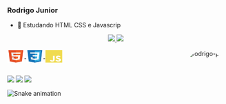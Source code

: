 ### Rodrigo Junior ###

- 🌱 Estudando HTML CSS e Javascrip

<div align="center">
  <a href="https://github.com/Rodrigojuniorj">
  <img height="180em" src="https://github-readme-stats.vercel.app/api?username=rodrigo_juniorj&show_icons=true&theme=dracula&include_all_commits=true&count_private=true"/>
  <img height="180em" src="https://github-readme-stats.vercel.app/api/top-langs/?username=rodrigo_juniorj&layout=compact&langs_count=7&theme=dracula"/>
</div>

</div>
<div style="display: inline_block"><br> 
  <img align="center" alt="rodrigo-HTML" height="30" width="40" src="https://raw.githubusercontent.com/devicons/devicon/master/icons/html5/html5-original.svg">
  <img align="center" alt="rodrigo-CSS" height="30" width="40" src="https://raw.githubusercontent.com/devicons/devicon/master/icons/css3/css3-original.svg">
  <img align="center" alt="rodrigo-Js" height="30" width="40" src="https://raw.githubusercontent.com/devicons/devicon/master/icons/javascript/javascript-plain.svg">
  <img align="right" alt="rodrigo-pic" height="150" style="border-radius:50px;" src="https://encrypted-tbn0.gstatic.com/images?q=tbn:ANd9GcTLMQ0unukHTC3SuTvS-qHBQAh-xTdWWvnooqtKiBbRdxBtauOs_hy7oEt36YvMrNAs1Fc&usqp=CAU" style="width=676&height=676">
</div>

##

<div> 
  <a href="https://www.instagram.com/rodrigo_juniorj/" target="_blank"><img src="https://img.shields.io/badge/-Instagram-%23E4405F?style=for-the-badge&logo=instagram&logoColor=white" target="_blank"></a>
  <a href = "mailto:rodrigotavaresfranco@gmail.com"><img src="https://img.shields.io/badge/-Gmail-%23333?style=for-the-badge&logo=gmail&logoColor=white" target="_blank"></a>
  <a href="https://www.linkedin.com/in/rodrigo-tavares-franco-junior-3a0059192/" target="_blank"><img src="https://img.shields.io/badge/-LinkedIn-%230077B5?style=for-the-badge&logo=linkedin&logoColor=white" target="_blank"></a> 
 
![Snake animation](https://github.com/wesleyfantineli/wesleyfantineli/blob/output/github-contribution-grid-snake.svg)
 
</div>
